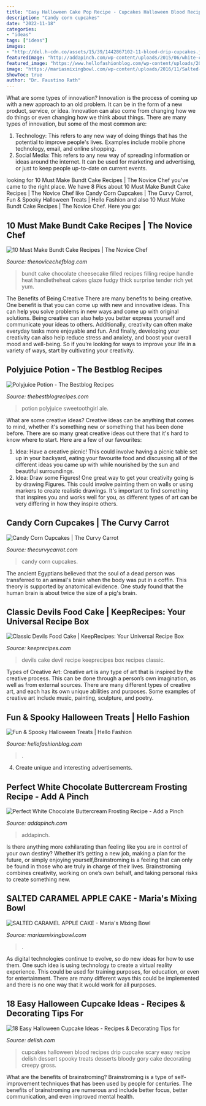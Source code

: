 ```yaml
---
title: "Easy Halloween Cake Pop Recipe - Cupcakes Halloween Blood Recipes Drip Cupcake Scary Easy Recipe Delish Dessert Spooky Treats Desserts Bloody Gory Cake Decorating Creepy Gross"
description: "Candy corn cupcakes"
date: "2022-11-18"
categories:
- "ideas"
tags: ["ideas"]
images:
- "http://del.h-cdn.co/assets/15/39/1442867102-11-blood-drip-cupcakes.jpg"
featuredImage: "http://addapinch.com/wp-content/uploads/2015/06/white-chocolate-buttercream-frosting-recipe-1.jpg"
featured_image: "https://www.hellofashionblog.com/wp-content/uploads/2016/10/bonebread.jpg"
image: "https://mariasmixingbowl.com/wp-content/uploads/2016/11/Salted-Caramel-Apple-Cake3-1.jpg"
ShowToc: true
author: "Dr. Faustino Rath"
---
```



What are some types of innovation?
Innovation is the process of coming up with a new approach to an old problem. It can be in the form of a new product, service, or idea. Innovation can also come from changing how we do things or even changing how we think about things. There are many types of innovation, but some of the most common are: 
1) Technology: This refers to any new way of doing things that has the potential to improve people's lives. Examples include mobile phone technology, email, and online shopping. 
2) Social Media: This refers to any new way of spreading information or ideas around the internet. It can be used for marketing and advertising, or just to keep people up-to-date on current events.

	

		
looking for 10 Must Make Bundt Cake Recipes | The Novice Chef you've came to the right place. We have 8 Pics about 10 Must Make Bundt Cake Recipes | The Novice Chef like Candy Corn Cupcakes | The Curvy Carrot, Fun &amp; Spooky Halloween Treats | Hello Fashion and also 10 Must Make Bundt Cake Recipes | The Novice Chef. Here you go:
		
    
## 10 Must Make Bundt Cake Recipes | The Novice Chef

<img loading=lazy src="http://www.thenovicechefblog.com/wp-content/uploads/2016/04/Cheesecake-Filled-Chocolate-Bundt-Cake-03.jpg" onerror="this.onerror=null;this.src='https://tse1.mm.bing.net/th?id=OIP.eI269Gd99HjoSaashMl7XQHaLH&amp;pid=15.1';" alt="10 Must Make Bundt Cake Recipes | The Novice Chef">

_Source: thenovicechefblog.com_

>bundt cake chocolate cheesecake filled recipes filling recipe handle heat handletheheat cakes glaze fudgy thick surprise tender rich yet yum. 

	

The Benefits of Being Creative
There are many benefits to being creative. One benefit is that you can come up with new and innovative ideas. This can help you solve problems in new ways and come up with original solutions. Being creative can also help you better express yourself and communicate your ideas to others. Additionally, creativity can often make everyday tasks more enjoyable and fun. And finally, developing your creativity can also help reduce stress and anxiety, and boost your overall mood and well-being. So if you’re looking for ways to improve your life in a variety of ways, start by cultivating your creativity.

    
## Polyjuice Potion - The Bestblog Recipes

<img loading=lazy src="http://thebestblogrecipes.com/wp-content/uploads/2017/10/Polyjuice-Potion.jpg" onerror="this.onerror=null;this.src='https://tse2.mm.bing.net/th?id=OIP.nyu-Lo7VFR_xsjfbJ_sH6QHaLF&amp;pid=15.1';" alt="Polyjuice Potion - The Bestblog Recipes">

_Source: thebestblogrecipes.com_

>potion polyjuice sweetoothgirl ale. 

	

What are some creative ideas?
Creative ideas can be anything that comes to mind, whether it's something new or something that has been done before. There are so many great creative ideas out there that it's hard to know where to start. Here are a few of our favourites: 
1. Idea: Have a creative picnic! This could involve having a picnic table set up in your backyard, eating your favourite food and discussing all of the different ideas you came up with while nourished by the sun and beautiful surroundings. 
2. Idea: Draw some Figures! One great way to get your creativity going is by drawing Figures. This could involve painting them on walls or using markers to create realistic drawings. It's important to find something that inspires you and works well for you, as different types of art can be very differing in how they inspire others. 

    
## Candy Corn Cupcakes | The Curvy Carrot

<img loading=lazy src="http://www.thecurvycarrot.com/wp-content/uploads/2010/09/candy-corn-cupcake1.jpg" onerror="this.onerror=null;this.src='https://tse1.mm.bing.net/th?id=OIP.7A0KqzDc_tnW5fTtFY1D6gHaLH&amp;pid=15.1';" alt="Candy Corn Cupcakes | The Curvy Carrot">

_Source: thecurvycarrot.com_

>candy corn cupcakes. 

	

The ancient Egyptians believed that the soul of a dead person was transferred to an animal's brain when the body was put in a coffin. This theory is supported by anatomical evidence. One study found that the human brain is about twice the size of a pig's brain.

    
## Classic Devils Food Cake | KeepRecipes: Your Universal Recipe Box

<img loading=lazy src="https://keeprecipes.com/sites/keeprecipes/files/298531_1513322212_0.jpg" onerror="this.onerror=null;this.src='https://tse4.mm.bing.net/th?id=OIP.H9z89dScTB0_MotBb-G0egHaEz&amp;pid=15.1';" alt="Classic Devils Food Cake | KeepRecipes: Your Universal Recipe Box">

_Source: keeprecipes.com_

>devils cake devil recipe keeprecipes box recipes classic. 

	

Types of Creative Art:
Creative art is any type of art that is inspired by the creative process. This can be done through a person’s own imagination, as well as from external sources. There are many different types of creative art, and each has its own unique abilities and purposes. Some examples of creative art include music, painting, sculpture, and poetry.

    
## Fun &amp; Spooky Halloween Treats | Hello Fashion

<img loading=lazy src="https://www.hellofashionblog.com/wp-content/uploads/2016/10/bonebread.jpg" onerror="this.onerror=null;this.src='https://tse2.mm.bing.net/th?id=OIP.9MYJJcpaHNbfu7gzbtOPBAHaKz&amp;pid=15.1';" alt="Fun &amp; Spooky Halloween Treats | Hello Fashion">

_Source: hellofashionblog.com_

>. 

	

4. Create unique and interesting advertisements.

    
## Perfect White Chocolate Buttercream Frosting Recipe - Add A Pinch

<img loading=lazy src="http://addapinch.com/wp-content/uploads/2015/06/white-chocolate-buttercream-frosting-recipe-1.jpg" onerror="this.onerror=null;this.src='https://tse2.mm.bing.net/th?id=OIP.IAZkFtywjRkWNvrO6zswowHaLH&amp;pid=15.1';" alt="Perfect White Chocolate Buttercream Frosting Recipe - Add a Pinch">

_Source: addapinch.com_

>addapinch. 

	

Is there anything more exhilarating than feeling like you are in control of your own destiny? Whether it’s getting a new job, making a plan for the future, or simply enjoying yourself,Brainstroming is a feeling that can only be found in those who are truly in charge of their lives. Brainstroming combines creativity, working on one’s own behalf, and taking personal risks to create something new.

    
## SALTED CARAMEL APPLE CAKE - Maria&#039;s Mixing Bowl

<img loading=lazy src="https://mariasmixingbowl.com/wp-content/uploads/2016/11/Salted-Caramel-Apple-Cake3-1.jpg" onerror="this.onerror=null;this.src='https://tse4.mm.bing.net/th?id=OIP.Nf9jZPeO7AQC9gaJUURC0AHaKF&amp;pid=15.1';" alt="SALTED CARAMEL APPLE CAKE - Maria&#039;s Mixing Bowl">

_Source: mariasmixingbowl.com_

>. 

	

As digital technologies continue to evolve, so do new ideas for how to use them. One such idea is using technology to create a virtual reality experience. This could be used for training purposes, for education, or even for entertainment. There are many different ways this could be implemented and there is no one way that it would work for all purposes.

    
## 18 Easy Halloween Cupcake Ideas - Recipes &amp; Decorating Tips For

<img loading=lazy src="http://del.h-cdn.co/assets/15/39/1442867102-11-blood-drip-cupcakes.jpg" onerror="this.onerror=null;this.src='https://tse3.mm.bing.net/th?id=OIP.Ahi5RCGefIHlvkPLNJJ0HAHaKh&amp;pid=15.1';" alt="18 Easy Halloween Cupcake Ideas - Recipes &amp; Decorating Tips for">

_Source: delish.com_

>cupcakes halloween blood recipes drip cupcake scary easy recipe delish dessert spooky treats desserts bloody gory cake decorating creepy gross. 

	

What are the benefits of brainstroming?
Brainstroming is a type of self-improvement techniques that has been used by people for centuries. The benefits of brainstroming are numerous and include better focus, better communication, and even improved mental health.

